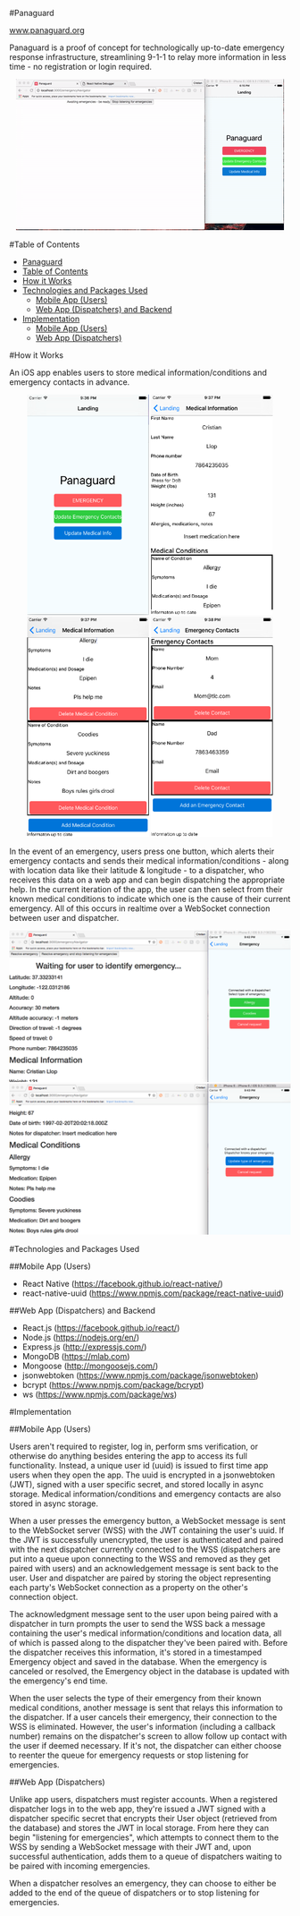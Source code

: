 #Panaguard 
<a name="panaguard"></a>

www.panaguard.org

Panaguard is a proof of concept for technologically up-to-date emergency response infrastructure, streamlining  9-1-1 to relay more information in less time - no registration or login required. 
<div style="text-align:center" align="center">
	<img src="https://github.com/llopinator/Panaguard/blob/master/Screenshots/Panaguard.gif" 
		display="block"/>
</div>

<a name="table-of-contents"></a>
#Table of Contents
 
 * [Panaguard](#panaguard)
 * [Table of Contents](#table-of-contents)
 * [How it Works](#how-it-works)
 * [Technologies and Packages Used](#technologies)
 	* [Mobile App (Users)](#mobile-app)
 	* [Web App (Dispatchers) and Backend](#web-app)
 * [Implementation](#implementation)
 	* [Mobile App (Users)](#mobile-app-implementation)
 	* [Web App (Dispatchers)](#web-app-implementation)

<a name="how-it-works"></a>
#How it Works

An iOS app enables users to store medical information/conditions and emergency contacts in advance.

<div style="text-align:center" align="center">
	<img src="https://github.com/llopinator/Panaguard/blob/master/Screenshots/Panaguard%20Landing.png" 
		display="inline-block"
		width="218"
		height="394"/>
	<img src="https://github.com/llopinator/Panaguard/blob/master/Screenshots/Panaguard%20MedInfo1.png" 
		display="inline-block"
		width="218"
		height="394"/>
	<img src="https://github.com/llopinator/Panaguard/blob/master/Screenshots/Panaguard%20MedInfo2.png" 
		display="inline-block"
		width="218"
		height="394"/>
	<img src="https://github.com/llopinator/Panaguard/blob/master/Screenshots/Panaguard%20EmergencyContacts.png" 
		display="inline-block"
		width="218"
		height="394"/>
</div>

In the event of an emergency, users press one button, which alerts their emergency contacts and sends their medical information/conditions - along with location data like their latitude & longitude - to a dispatcher, who receives this data on a web app and can begin dispatching the appropriate help. In the current iteration of the app, the user can then select from their known medical conditions to indicate which one is the cause of their current emergency. All of this occurs in realtime over a WebSocket connection between user and dispatcher.


<div style="text-align:center" align="center">
	<img src="https://github.com/llopinator/Panaguard/blob/master/Screenshots/Emergency1.png" 
		display="block"/>
	<img src="https://github.com/llopinator/Panaguard/blob/master/Screenshots/Emergency2.png" 
		display="block"/>
</div>


<a name="technologies"></a>
#Technologies and Packages Used

	
<a name="mobile-app"></a>
##Mobile App (Users)

* React Native (https://facebook.github.io/react-native/)
* react-native-uuid (https://www.npmjs.com/package/react-native-uuid)

<a name="web-app"></a>
##Web App (Dispatchers) and Backend

* React.js (https://facebook.github.io/react/)
* Node.js (https://nodejs.org/en/)
* Express.js (http://expressjs.com/)
* MongoDB (https://mlab.com)
* Mongoose (http://mongoosejs.com/)
* jsonwebtoken (https://www.npmjs.com/package/jsonwebtoken)
* bcrypt (https://www.npmjs.com/package/bcrypt)
* ws (https://www.npmjs.com/package/ws)

<a name="implementation"></a>
#Implementation

<a name="mobile-app-implementation"></a>
##Mobile App (Users)

Users aren't required to register, log in, perform sms verification, or otherwise do anything besides entering the app to access its full functionality. Instead, a unique user id (uuid) is issued to first time app users when they open the app. The uuid is encrypted in a jsonwebtoken (JWT), signed with a user specific secret, and stored locally in async storage. Medical information/conditions and emergency contacts are also stored in async storage.
 
When a user presses the emergency button, a WebSocket message is sent to the WebSocket server (WSS) with the JWT containing the user's uuid. If the JWT is successfully unencrypted, the user is authenticated and paired with the next dispatcher currently connected to the WSS (dispatchers are put into a queue upon connecting to the WSS and removed as they get paired with users) and an acknowledgement message is sent back to the user. User and dispatcher are paired by storing the object representing each party's WebSocket connection as a property on the other's connection object.

The acknowledgment message sent to the user upon being paired with a dispatcher in turn prompts the user to send the WSS back a message containing the user's medical information/conditions and location data, all of which is passed along to the dispatcher they've been paired with. Before the dispatcher receives this information, it's stored in a timestamped Emergency object and saved in the database. When the emergency is canceled or resolved, the Emergency object in the database is updated with the emergency's end time.

When the user selects the type of their emergency from their known medical conditions, another message is sent that relays this information to the dispatcher. If a user cancels their emergency, their connection to the WSS is eliminated. However, the user's information (including a callback number) remains on the dispatcher's screen to allow follow up contact with the user if deemed necessary. If it's not, the dispatcher can either choose to reenter the queue for emergency requests or stop listening for emergencies.

<a name="web-app-implementation"></a>
##Web App (Dispatchers)

Unlike app users, dispatchers must register accounts. When a registered dispatcher logs in to the web app, they're issued a JWT signed with a dispatcher specific secret that encrypts their User object (retrieved from the database) and stores the JWT in local storage. From here they can begin "listening for emergencies", which attempts to connect them to the WSS by sending a WebSocket message with their JWT and, upon successful authentication, adds them to a queue of dispatchers waiting to be paired with incoming emergencies.

When a dispatcher resolves an emergency, they can choose to either be added to the end of the queue of dispatchers or to stop listening for emergencies. 





